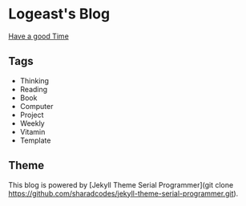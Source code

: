 # Logeast's Blog

[Have a good Time](https://logeast.github.io)

## Tags

- Thinking
- Reading
- Book
- Computer
- Project
- Weekly
- Vitamin
- Template

## Theme

This blog is powered by [Jekyll Theme Serial Programmer](git clone https://github.com/sharadcodes/jekyll-theme-serial-programmer.git).

